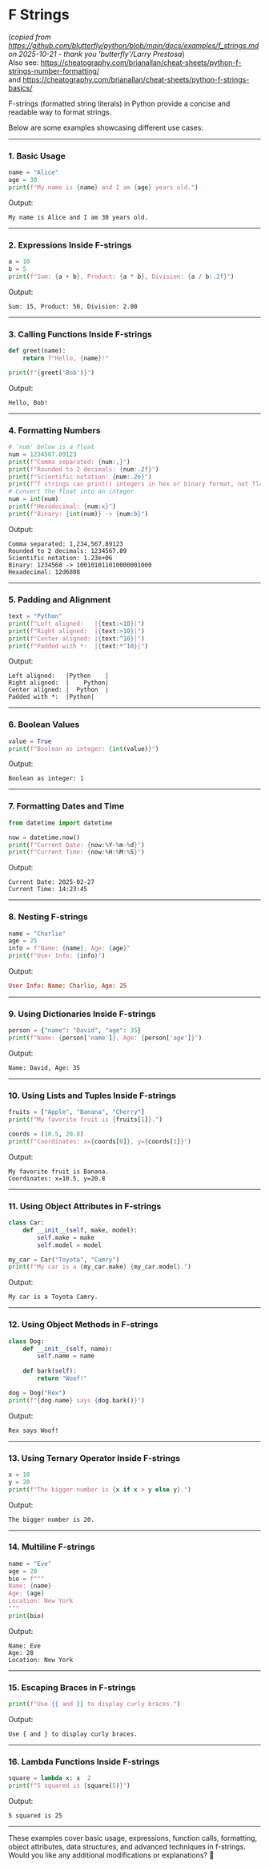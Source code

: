 # F Strings 
 
(*copied from https://github.com/blutterfly/python/blob/main/docs/examples/f_strings.md on 2025-10-21 - thank you 'butterfly'/Larry Prestosa*)  
Also see: https://cheatography.com/brianallan/cheat-sheets/python-f-strings-number-formatting/  
and https://cheatography.com/brianallan/cheat-sheets/python-f-strings-basics/  

F-strings (formatted string literals) in Python provide a concise and readable way to format strings.  

Below are some examples showcasing different use cases:  

---

### 1. Basic Usage

```python
name = "Alice"
age = 30
print(f"My name is {name} and I am {age} years old.")
```

Output:

```
My name is Alice and I am 30 years old.
```

---

### 2. Expressions Inside F-strings

```python
a = 10
b = 5
print(f"Sum: {a + b}, Product: {a * b}, Division: {a / b:.2f}")
```

Output:

```
Sum: 15, Product: 50, Division: 2.00
```

---

### 3. Calling Functions Inside F-strings

```python
def greet(name):
    return f"Hello, {name}!"

print(f"{greet('Bob')}")
```

Output:

```
Hello, Bob!
```

---

### 4. Formatting Numbers

```python
# 'num' below is a float
num = 1234567.89123
print(f"Comma separated: {num:,}")
print(f"Rounded to 2 decimals: {num:.2f}")
print(f"Scientific notation: {num:.2e}")
print(f"f strings can print() integers in hex or binary format, not floats.")
# Convert the float into an integer
num = int(num)
print(f"Hexadecimal: {num:x}")
print(f"Binary: {int(num)} -> {num:b}")

```

Output:

```
Comma separated: 1,234,567.89123
Rounded to 2 decimals: 1234567.89
Scientific notation: 1.23e+06
Binary: 1234568 -> 100101011010000001000
Hexadecimal: 12d6808
```

---

### 5. Padding and Alignment

```python
text = "Python"
print(f"Left aligned:   |{text:<10}|")
print(f"Right aligned:  |{text:>10}|")
print(f"Center aligned: |{text:^10}|")
print(f"Padded with *:  |{text:*^10}|")
```

Output:

```
Left aligned:   |Python    |
Right aligned:  |    Python|
Center aligned: |  Python  |
Padded with *:  |Python|
```

---

### 6. Boolean Values

```python
value = True
print(f"Boolean as integer: {int(value)}")
```

Output:

```
Boolean as integer: 1
```

---

### 7. Formatting Dates and Time

```python
from datetime import datetime

now = datetime.now()
print(f"Current Date: {now:%Y-%m-%d}")
print(f"Current Time: {now:%H:%M:%S}")
```

Output:

```
Current Date: 2025-02-27
Current Time: 14:23:45
```

---

### 8. Nesting F-strings

```python
name = "Charlie"
age = 25
info = f"Name: {name}, Age: {age}"
print(f"User Info: {info}")
```

Output:

```ini
User Info: Name: Charlie, Age: 25
```

---

### 9. Using Dictionaries Inside F-strings

```python
person = {"name": "David", "age": 35}
print(f"Name: {person['name']}, Age: {person['age']}")
```

Output:

```
Name: David, Age: 35
```

---

### 10. Using Lists and Tuples Inside F-strings

```python
fruits = ["Apple", "Banana", "Cherry"]
print(f"My favorite fruit is {fruits[1]}.")

coords = (10.5, 20.8)
print(f"Coordinates: x={coords[0]}, y={coords[1]}")
```

Output:

```
My favorite fruit is Banana.
Coordinates: x=10.5, y=20.8
```

---

### 11. Using Object Attributes in F-strings

```python
class Car:
    def __init__(self, make, model):
        self.make = make
        self.model = model

my_car = Car("Toyota", "Camry")
print(f"My car is a {my_car.make} {my_car.model}.")
```

Output:

```
My car is a Toyota Camry.
```

---

### 12. Using Object Methods in F-strings

```python
class Dog:
    def __init__(self, name):
        self.name = name
    
    def bark(self):
        return "Woof!"

dog = Dog("Rex")
print(f"{dog.name} says {dog.bark()}")
```

Output:

```
Rex says Woof!
```

---

### 13. Using Ternary Operator Inside F-strings

```python
x = 10
y = 20
print(f"The bigger number is {x if x > y else y}.")
```

Output:

```
The bigger number is 20.
```

---

### 14. Multiline F-strings

```python
name = "Eve"
age = 28
bio = f"""
Name: {name}
Age: {age}
Location: New York
"""
print(bio)
```

Output:

```
Name: Eve
Age: 28
Location: New York
```

---

### 15. Escaping Braces in F-strings

```python
print(f"Use {{ and }} to display curly braces.")
```

Output:

```
Use { and } to display curly braces.
```

---

### 16. Lambda Functions Inside F-strings

```python
square = lambda x: x  2
print(f"5 squared is {square(5)}")
```

Output:

```
5 squared is 25
```

---

These examples cover basic usage, expressions, function calls, formatting, object attributes, data structures, and advanced techniques in f-strings. Would you like any additional modifications or explanations? 🚀


